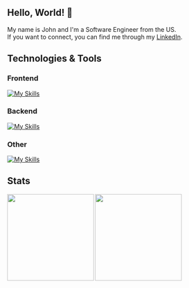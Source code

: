 ## Hello, World! :wave:

My name is John and I'm a Software Engineer from the US. <br>
If you want to connect, you can find me through my [LinkedIn](https://www.linkedin.com/in/johnmarionsanchez/). <br>

## Technologies & Tools

### Frontend

[![My Skills](https://skillicons.dev/icons?i=js,ts,html,css,redux,tailwind,react)](https://skillicons.dev)

### Backend

[![My Skills](https://skillicons.dev/icons?i=nodejs,express,graphql,apollo,postgres,mongodb,redis)](https://skillicons.dev)

### Other

[![My Skills](https://skillicons.dev/icons?i=rust,py,java,unity,vim,vscode,figma)](https://skillicons.dev)

## Stats
<img align="left" height="200" src="https://github-readme-stats.vercel.app/api?username=johnmarion1126&show_icons=true&theme=tokyonight"/>
<img height="200" align="center" src="https://github-readme-stats.vercel.app/api/top-langs/?username=johnmarion1126&hide=jupyter%20notebook&langs_count=3&theme=tokyonight" />

